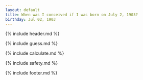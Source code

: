 ```yaml
---
layout: default
title: When was I conceived if I was born on July 2, 1903?
birthday: Jul 02, 1903
---
```


{% include header.md %}

{% include guess.md %}

{% include calculate.md %}

{% include safety.md %}

{% include footer.md %}



